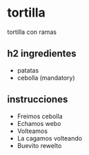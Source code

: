 # tortilla
tortilla con ramas

## h2 ingredientes
- patatas
- cebolla (mandatory)

## instrucciones
- Freimos cebolla
- Echamos webo
- Volteamos
- La cagamos volteando
- Buevito rewelto
